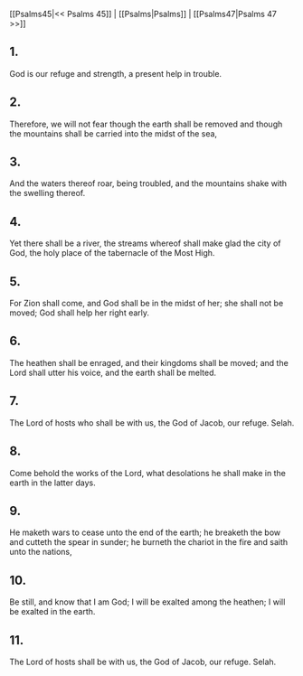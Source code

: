 [[Psalms45|<< Psalms 45]] | [[Psalms|Psalms]] | [[Psalms47|Psalms 47 >>]]
## 1.
God is our refuge and strength, a present help in trouble.
## 2.
Therefore, we will not fear though the earth shall be removed and though the mountains shall be carried into the midst of the sea,
## 3.
And the waters thereof roar, being troubled, and the mountains shake with the swelling thereof.
## 4.
Yet there shall be a river, the streams whereof shall make glad the city of God, the holy place of the tabernacle of the Most High.
## 5.
For Zion shall come, and God shall be in the midst of her; she shall not be moved; God shall help her right early.
## 6.
The heathen shall be enraged, and their kingdoms shall be moved; and the Lord shall utter his voice, and the earth shall be melted.
## 7.
The Lord of hosts who shall be with us, the God of Jacob, our refuge. Selah.
## 8.
Come behold the works of the Lord, what desolations he shall make in the earth in the latter days.
## 9.
He maketh wars to cease unto the end of the earth; he breaketh the bow and cutteth the spear in sunder; he burneth the chariot in the fire and saith unto the nations,
## 10.
Be still, and know that I am God; I will be exalted among the heathen; I will be exalted in the earth.
## 11.
The Lord of hosts shall be with us, the God of Jacob, our refuge. Selah.

